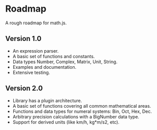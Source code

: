 # Roadmap

A rough roadmap for math.js.

## Version 1.0

- An expression parser.
- A basic set of functions and constants.
- Data types Number, Complex, Matrix, Unit, String.
- Examples and documentation.
- Extensive testing.

## Version 2.0

- Library has a plugin architecture.
- A basic set of functions covering all common mathematical areas.
- Functions and data types for numeral systems: Bin, Oct, Hex, Dec.
- Arbitrary precision calculations with a BigNumber data type.
- Support for derived units (like km/h, kg*m/s2, etc).
